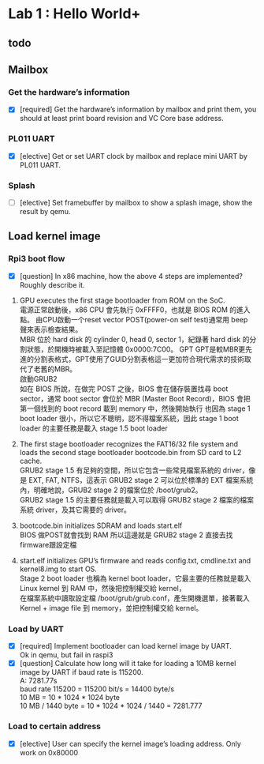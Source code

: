 # Lab 1 : Hello World+


## todo

## Mailbox

### Get the hardware’s information
- [x] [required] Get the hardware’s information by mailbox and print them, you should at least print board revision and VC Core base address.

### PL011 UART
- [x] [elective] Get or set UART clock by mailbox and replace mini UART by PL011 UART.

### Splash
- [ ] [elective] Set framebuffer by mailbox to show a splash image, show the result by qemu.

## Load kernel image

### Rpi3 boot flow
- [x] [question] In x86 machine, how the above 4 steps are implemented? Roughly describe it.

1. GPU executes the first stage bootloader from ROM on the SoC.   
電源正常啟動後，x86 CPU 會先執行 0xFFFF0，也就是 BIOS ROM 的進入點。
由CPU啟動一个reset vector
POST(power-on self test)通常用 beep 聲來表示檢查結果。   
MBR 位於 hard disk 的 cylinder 0, head 0, sector 1，紀錄著 hard disk 的分割狀態，於開機時被載入至記憶體 0x0000:7C00。
GPT GPT是較MBR更先進的分割表格式，GPT使用了GUID分割表格這一更加符合現代需求的技術取代了老舊的MBR。  
啟動GRUB2   
如在 BIOS 所說，在做完 POST 之後，BIOS 會在儲存裝置找尋 boot sector，通常 boot sector 會位於 MBR (Master Boot Record)，BIOS 會把第一個找到的 boot record 載到 memory 中，然後開始執行
也因為 stage 1 boot loader 很小，所以它不聰明，認不得檔案系統，因此 stage 1 boot loader 的主要任務是載入 stage 1.5 boot loader

2. The first stage bootloader recognizes the FAT16/32 file system and loads the second stage bootloader bootcode.bin from SD card to L2 cache.   
GRUB2 stage 1.5 有足夠的空間，所以它包含一些常見檔案系統的 driver，像是 EXT, FAT, NTFS，這表示 GRUB2 stage 2 可以位於標準的 EXT 檔案系統內，明確地說，GRUB2 stage 2 的檔案位於 /boot/grub2。   
GRUB2 stage 1.5 的主要任務就是載入可以取得 GRUB2 stage 2 檔案的檔案系統 driver，及其它需要的 driver。   


3. bootcode.bin initializes SDRAM and loads start.elf   
BIOS 做POST就會找到 RAM 所以這邊就是 GRUB2 stage 2 直接去找firmware跟設定檔

4. start.elf initializes GPU’s firmware and reads config.txt, cmdline.txt and kernel8.img to start OS.   
Stage 2 boot loader 也稱為 kernel boot loader，它最主要的任務就是載入 Linux kernel 到 RAM 中，然後把控制權交給 kernel，   
在檔案系統中讀取設定檔 /boot/grub/grub.conf，產生開機選單，接著載入 Kernel + image file 到 memory，並把控制權交給 kernel。

<!-- 1. 開啟電源後, ARM CPU和SDRAM並未啟動, 先啟動的是GPU.
2. GPU首先啟動存在於主機板上的ROM中的第一階段開機程序來檢查SD卡中的檔案系統.
3. GPU載入SD卡中boot目錄中的第二階段開機程序bootcode.bin到L2 Cache中, 並執行bootcode.bin.
4. bootcode.bin啟動了SDRAM, 並載入第三階段開機程序loader.bin到RAM中, 並執行loader.bin.
5. loader.bin載入GPU的韌體start.elf
6. start.elf讀取設定檔config.txt及 cmdline.txt, 並載入最重要的Linux核心kernel.img.
7. start.elf在載入kernel.img後啟動了CPU.
8. 接下來就是Kernel的工作了, 也就是Raspbian開始在Raspberry Pi上運行了. -->

### Load by UART
- [x] [required] Implement bootloader can load kernel image by UART.   
Ok in qemu, but fail in raspi3   
- [x] [question] Calculate how long will it take for loading a 10MB kernel image by UART if baud rate is 115200.   
A: 7281.77s   
baud rate 115200 = 115200 bit/s = 14400 byte/s   
10 MB = 10 * 1024 * 1024 byte   
10 MB / 1440 byte = 10 * 1024 * 1024 / 1440 = 7281.777  

### Load to certain address
- [x] [elective] User can specify the kernel image’s loading address.
Only work on 0x80000   
